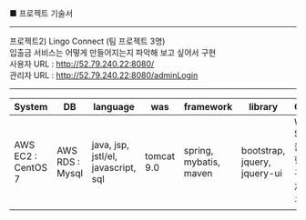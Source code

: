 ■ 프로젝트 기술서 <hr>
프로젝트2) Lingo Connect (팀 프로젝트 3명)<br>
입출금 서비스는 어떻게 만들어지는지 파악해 보고 싶어서 구현<br>
사용자 URL : http://52.79.240.22:8080/ <br>
관리자 URL : http://52.79.240.22:8080/adminLogin <br>
<hr>
<table>
  <thead>
    <th>System</th>
    <th>DB</th>
    <th>language</th>
    <th>was</th>
    <th>framework</th>
    <th>library</th>
    <th>Others</th>
  </thead>
  <tbody>
    <td>AWS EC2 : CentOS 7</td>
    <td>AWS RDS : Mysql</td>
    <td>java, jsp, jstl/el, javascript, sql</td>
    <td>tomcat 9.0</td>
    <td>spring, mybatis, maven</td>
    <td>bootstrap, jquery, jquery-ui</td>
    <td>Web Socket을 이용한 채팅 구현, 문제은행 구현</td>
  </tbody>
</table>
